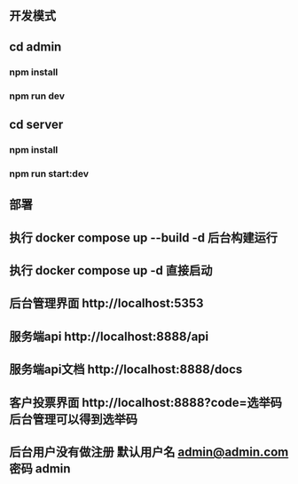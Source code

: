 ## 开发模式

## cd admin 

### npm install

### npm run dev

## cd server

### npm install

### npm run start:dev

## 部署

## 执行 docker compose up --build -d 后台构建运行
## 执行 docker compose up -d 直接启动

## 后台管理界面   http://localhost:5353
## 服务端api   http://localhost:8888/api
## 服务端api文档   http://localhost:8888/docs
## 客户投票界面  http://localhost:8888?code=选举码 后台管理可以得到选举码
## 后台用户没有做注册 默认用户名 admin@admin.com 密码 admin

